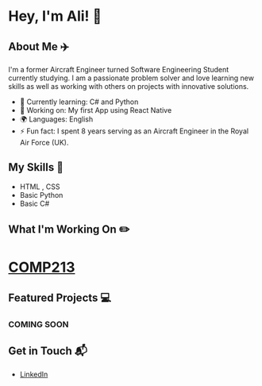 # Hey, I'm Ali! 👋


## About Me ✈️

I'm a former Aircraft Engineer turned Software Engineering Student currently studying. 
I am a passionate problem solver and love learning new skills as well as working with others on projects with innovative solutions. 

- 🌱 Currently learning: C# and Python
- 🔭 Working on: My first App using React Native
- 🌍 Languages: English
- ⚡ Fun fact: I spent 8 years serving as an Aircraft Engineer in the Royal Air Force (UK).

## My Skills 🧠

- HTML , CSS
- Basic Python
- Basic C#

## What I'm Working On  ✏️

# [COMP213](https://alig023.github.io/COMP213/)

## Featured Projects 💻

### COMING SOON

## Get in Touch 📬

- [LinkedIn](https://www.linkedin.com/in/alastair-graham-023/)
